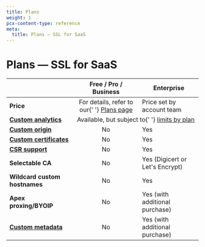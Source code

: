 ```yaml
---
title: Plans
weight: 1
pcx-content-type: reference
meta:
  title: Plans — SSL for SaaS
---
```


# Plans — SSL for SaaS

<TableWrap>

<table style="width:100%;bweight:1">
  <thead>
    <tr>
      <th></th>
      <th>Free / Pro / Business</th>
      <th>Enterprise</th>
    </tr>
  </thead>
  <tbody>
    <tr>
      <td>
        <strong>Price</strong>
      </td>
      <td style="text-align:center">
        For details, refer to our{' '}
        <a href="https://www.cloudflare.com/plans/#overview">Plans page</a>
      </td>
      <td>Price set by account team</td>
    </tr>
    <tr>
      <td>
        <strong>
          <a href="/ssl-for-saas/reference/hostname-analytics">Custom analytics</a>
        </strong>
      </td>
      <td colspan="2" style="text-align:center">
        Available, but subject to{' '}
        <a href="https://developers.cloudflare.com/analytics/graphql-api/limits">limits by plan</a>
      </td>
    </tr>
    <tr>
      <td>
        <strong>
          <a href="/ssl-for-saas/hostname-specific-behavior/custom-origin">Custom origin</a>
        </strong>
      </td>
      <td style="text-align:center">No</td>
      <td>Yes</td>
    </tr>
    <tr>
      <td>
        <strong>
          <a href="/ssl-for-saas/custom-certificates">Custom certificates</a>
        </strong>
      </td>
      <td style="text-align:center">No</td>
      <td>Yes</td>
    </tr>
    <tr>
      <td>
        <strong>
          <a href="/ssl-for-saas/custom-certificates/certificate-signing-requests">CSR support</a>
        </strong>
      </td>
      <td style="text-align:center">No</td>
      <td>Yes</td>
    </tr>
    <tr>
      <td>
        <strong>Selectable CA</strong>
      </td>
      <td style="text-align:center">No</td>
      <td>Yes (Digicert or Let's Encrypt)</td>
    </tr>
    <tr>
      <td>
        <strong>Wildcard custom hostnames</strong>
      </td>
      <td style="text-align:center">No</td>
      <td>Yes</td>
    </tr>
    <tr>
      <td>
        <strong>Apex proxing/BYOIP</strong>
      </td>
      <td style="text-align:center">No</td>
      <td>Yes (with additional purchase)</td>
    </tr>
    <tr>
      <td>
        <strong>
          <a href="/ssl-for-saas/hostname-specific-behavior/custom-metadata">Custom metadata</a>
        </strong>
      </td>
      <td style="text-align:center">No</td>
      <td>Yes (with additional purchase)</td>
    </tr>
  </tbody>
</table>

</TableWrap>
